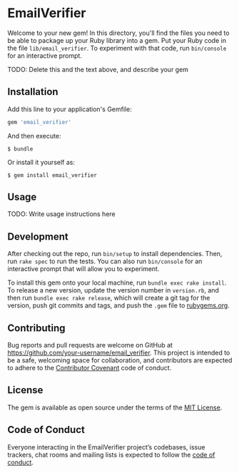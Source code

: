 # EmailVerifier

Welcome to your new gem! In this directory, you'll find the files you need to be able to package up your Ruby library into a gem. Put your Ruby code in the file `lib/email_verifier`. To experiment with that code, run `bin/console` for an interactive prompt.

TODO: Delete this and the text above, and describe your gem

## Installation

Add this line to your application's Gemfile:

```ruby
gem 'email_verifier'
```

And then execute:

    $ bundle

Or install it yourself as:

    $ gem install email_verifier

## Usage

TODO: Write usage instructions here

## Development

After checking out the repo, run `bin/setup` to install dependencies. Then, run `rake spec` to run the tests. You can also run `bin/console` for an interactive prompt that will allow you to experiment.

To install this gem onto your local machine, run `bundle exec rake install`. To release a new version, update the version number in `version.rb`, and then run `bundle exec rake release`, which will create a git tag for the version, push git commits and tags, and push the `.gem` file to [rubygems.org](https://rubygems.org).

## Contributing

Bug reports and pull requests are welcome on GitHub at https://github.com/your-username/email_verifier. This project is intended to be a safe, welcoming space for collaboration, and contributors are expected to adhere to the [Contributor Covenant](http://contributor-covenant.org) code of conduct.

## License

The gem is available as open source under the terms of the [MIT License](http://opensource.org/licenses/MIT).

## Code of Conduct

Everyone interacting in the EmailVerifier project’s codebases, issue trackers, chat rooms and mailing lists is expected to follow the [code of conduct](https://github.com/your-username/email_verifier/blob/master/CODE_OF_CONDUCT.md).

